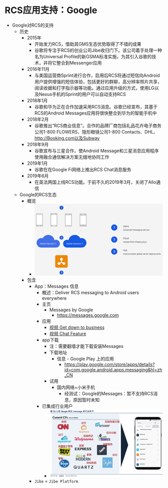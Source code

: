 # RCS应用支持：Google

* Google对RCS的支持
  * 历史
    * 2015年
      * 开始发力RCS，借助其GMS生态优势取得了不错的成果
      * 谷歌将专注于RCS的创业公司Jibe收归门下。该公司着手处理一种名为Universal Profile的新GSMA标准实施，为其引入谷歌的技术，并将它整合到Messenger应用
    * 2016年11月
      * 与美国运营商Sprint进行合作，启用后RCS将通过短信向Android用户提供增强的短信体验，包括更好的群聊，高分辨率照片共享，阅读收据和打字指示器等功能。通过应用升级的方式，使用LG以及Nexus手机的Sprint的用户可以自动支持RCS
    * 2018年1月
      * 谷歌和华为正在合作加速采用RCS消息。谷歌已经宣布，其基于RCS的Android Messages应用将很快整合到华为的智能手机中
    * 2018年2月
      * 谷歌推出“RCS商业信息”。合作的品牌厂商包括礼品花卉电子商务公司1-800 FLOWERS、隐形眼镜公司1-800 Contacts、DHL、http://Booking.com以及Subway
    * 2018年9月
      * 谷歌宣布与三星合作，使Android Message和三星消息应用程序使用融合通信解决方案无缝地协同工作
    * 2019年1月
      * 谷歌在在Google Fi网络上推出RCS Chat消息服务
    * 2019年6月
      * 在英法两国上线RCS功能。于前不久的2019年3月，关闭了Allo通信
  * Google的RCS生态
    * 概览
      * ![gogole_rcs_eco_system](../../../assets/img/gogole_rcs_eco_system.png)
    * 包含
      * App：Messages 信息
        * 概述：Deliver RCS messaging to Android users everywhere
        * 主页
          * Messages by Google
              * https://messages.google.com
        * 应用
            * [视频 Get down to business](https://kstatic.googleusercontent.com/files/14ed1176ca78e438c1cd1941b657ac7300ff9b0d86d35ba75aebdeb9bb68bb6f74bc4125a0439e850a4d35880ab160c998dea0961a98535071fc83d52dc5f99d)
            * [视频 Chat Feature](https://kstatic.googleusercontent.com/files/463f1a61ac88e35940013544185e2dbf09c2967b30854ce9a859cd2302246d6337379ff27a55bd9eac56007e88d70de656901de6a6f152618f82bf6ecba7aee7)
        * app下载
          * 注：需要翻墙才能下载安装Messages
          * 下载地址
            * 信息 - Google Play 上的应用
              * https://play.google.com/store/apps/details?id=com.google.android.apps.messaging&hl=zh_CN
          * 试用
            * 国内网络+小米手机
              * 经测试：Google的Messages：暂不支持RCS消息，原因暂时未知
        * 已集成行业用户
          * ![google_rcs_support_service](../../../assets/img/google_rcs_support_service.png)
      * `Jibe` = `Jibe Platform`
